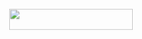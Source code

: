 <p align="center"><a href="https://dashboard.heroku.com/new?template=https://github.com/tushar007ff/kai-music"> <img src="https://img.shields.io/badge/Deploy%20On%20Heroku-bringle?style=for-the-badge&logo=heroku" width="220" height="38.45"/></a></p>
